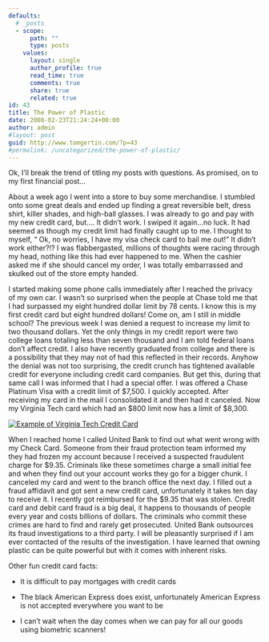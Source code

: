 ```yaml
---
defaults:
  # _posts
  - scope:
      path: ""
      type: posts
    values:
      layout: single
      author_profile: true
      read_time: true
      comments: true
      share: true
      related: true
id: 43
title: The Power of Plastic
date: 2008-02-23T21:24:24+00:00
author: admin
#layout: post
guid: http://www.tomgertin.com/?p=43
#permalink: /uncategorized/the-power-of-plastic/
---
```

Ok, I&#8217;ll break the trend of titling my posts with questions. As promised, on to my first financial post&#8230;

About a week ago I went into a store to buy some merchandise. I stumbled onto some great deals and ended up finding a great reversible belt, dress shirt, killer shades, and high-ball glasses. I was already to go and pay with my new credit card, but…. It didn’t work. I swiped it again…no luck. It had seemed as though my credit limit had finally caught up to me. I thought to myself, “ Ok, no worries, I have my visa check card to bail me out!” It didn’t work either?!? I was flabbergasted, millions of thoughts were racing through my head, nothing like this had ever happened to me. When the cashier asked me if she should cancel my order, I was totally embarrassed and skulked out of the store empty handed.

I started making some phone calls immediately after I reached the privacy of my own car. I wasn’t so surprised when the people at Chase told me that I had surpassed my eight hundred dollar limit by 78 cents. I know this is my first credit card but eight hundred dollars! Come on, am I still in middle school? The previous week I was denied a request to increase my limit to two thousand dollars. Yet the only things in my credit report were two college loans totaling less than seven thousand and I am told federal loans don’t affect credit. I also have recently graduated from college and there is a possibility that they may not of had this reflected in their records. Anyhow the denial was not too surprising, the credit crunch has tightened available credit for everyone including credit card companies. But get this, during that same call I was informed that I had a special offer. I was offered a Chase Platinum Visa with a credit limit of $7,500. I quickly accepted. After receiving my card in the mail I consolidated it and then had it canceled. Now my Virginia Tech card which had an $800 limit now has a limit of $8,300.

<a href="http://www.tomgertin.com/?attachment_id=44" target="_blank" rel="attachment wp-att-44" title="Example of Virginia Tech Credit Card"><img src="{{ site.baseurl }}/img/2008/02/vt_visa.png" alt="Example of Virginia Tech Credit Card" /></a>

When I reached home I called United Bank to find out what went wrong with my Check Card. Someone from their fraud protection team informed my they had frozen my account because I received a suspected fraudulent charge for $9.35. Criminals like these sometimes charge a small initial fee and when they find out your account works they go for a bigger chunk. I canceled my card and went to the branch office the next day. I filled out a fraud affidavit and got sent a new credit card, unfortunately it takes ten day to receive it. I recently got reimbursed for the $9.35 that was stolen. Credit card and debit card fraud is a big deal, it happens to thousands of people every year and costs billions of dollars. The criminals who commit these crimes are hard to find and rarely get prosecuted. United Bank outsources its fraud investigations to a third party. I will be pleasantly surprised if I am ever contacted of the results of the investigation. I have learned that owning plastic can be quite powerful but with it comes with inherent risks.

Other fun credit card facts:

- It is difficult to pay mortgages with credit cards

- The black American Express does exist, unfortunately American Express is not accepted everywhere you want to be

- I can’t wait when the day comes when we can pay for all our goods using biometric scanners!
